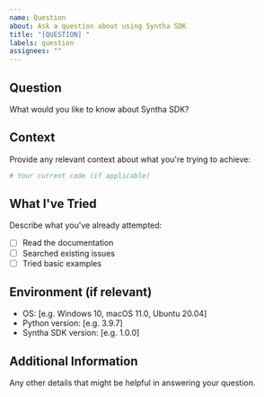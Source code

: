 ```yaml
---
name: Question
about: Ask a question about using Syntha SDK
title: "[QUESTION] "
labels: question
assignees: ""
---
```


## Question

What would you like to know about Syntha SDK?

## Context

Provide any relevant context about what you're trying to achieve:

```python
# Your current code (if applicable)
```

## What I've Tried

Describe what you've already attempted:

- [ ] Read the documentation
- [ ] Searched existing issues
- [ ] Tried basic examples

## Environment (if relevant)

- OS: [e.g. Windows 10, macOS 11.0, Ubuntu 20.04]
- Python version: [e.g. 3.9.7]
- Syntha SDK version: [e.g. 1.0.0]

## Additional Information

Any other details that might be helpful in answering your question.
